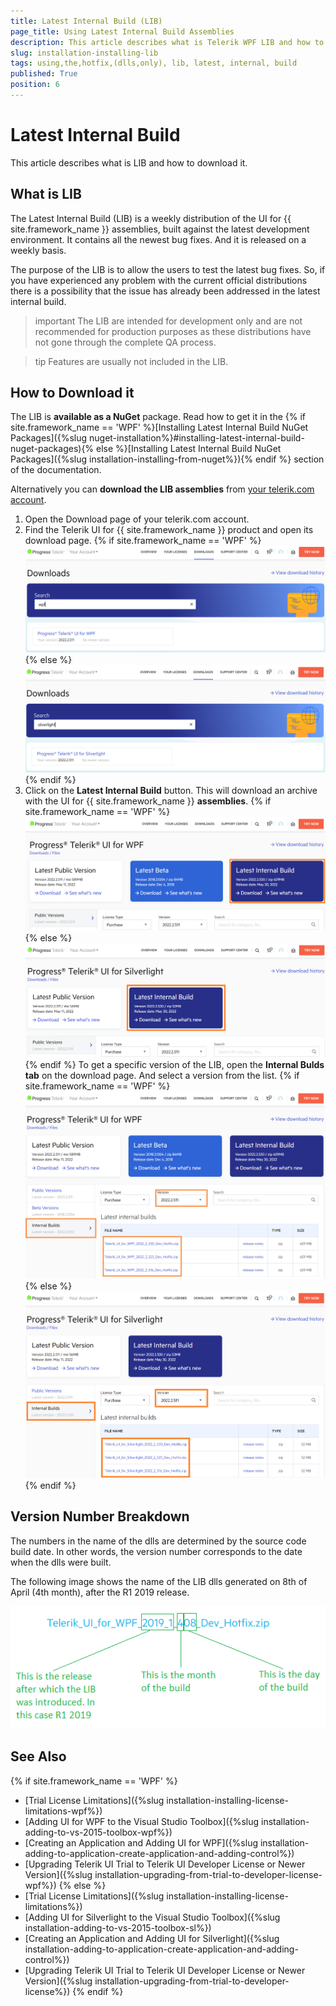 ```yaml
---
title: Latest Internal Build (LIB)
page_title: Using Latest Internal Build Assemblies
description: This article describes what is Telerik WPF LIB and how to download it to get the lastest bug fixes.
slug: installation-installing-lib
tags: using,the,hotfix,(dlls,only), lib, latest, internal, build
published: True
position: 6
---
```


# Latest Internal Build

This article describes what is LIB and how to download it.

## What is LIB

The Latest Internal Build (LIB) is a weekly distribution of the UI for {{ site.framework_name }} assemblies, built against the latest development environment. It contains all the newest bug fixes. And it is released on a weekly basis. 

The purpose of the LIB is to allow the users to test the latest bug fixes. So, if you have experienced any problem with the current official distributions there is a possibility that the issue has already been addressed in the latest internal build. 

>important The LIB are intended for development only and are not recommended for production purposes as these distributions have not gone through the complete QA process.

>tip Features are usually not included in the LIB.

## How to Download it

The LIB is __available as a NuGet__ package. Read how to get it in the {% if site.framework_name == 'WPF' %}[Installing Latest Internal Build NuGet Packages]({%slug nuget-installation%}#installing-latest-internal-build-nuget-packages){% else %}[Installing Latest Internal Build NuGet Packages]({%slug installation-installing-from-nuget%}){% endif %} section of the documentation.

Alternatively you can __download the LIB assemblies__ from [your telerik.com account](https://www.telerik.com/account/).

1. Open the Download page of your telerik.com account.
2. Find the Telerik UI for {{ site.framework_name }} product and open its download page.
{% if site.framework_name == 'WPF' %}
![{{ site.framework_name }} Progress Site Telerik UI for WPF Product Title](images/installation-installing-lib-0.png)
{% else %}
![Silverlight Progress Site Telerik UI for Silverlight Product Title](images/installation-installing-lib-sl-0.png)
{% endif %}
3. Click on the __Latest Internal Build__ button. This will download an archive with the UI for {{ site.framework_name }} __assemblies__.
{% if site.framework_name == 'WPF' %}
![{{ site.framework_name }} Progress Site Telerik UI for WPF Latest Internal Build Button](images/installation-installing-lib-1.png)
{% else %}
![Silverlight Progress Site Telerik UI for Silverlight Latest Internal Build Button](images/installation-installing-lib-sl-1.png)
{% endif %}
To get a specific version of the LIB, open the __Internal Bulds tab__ on the download page. And select a version from the list.
{% if site.framework_name == 'WPF' %}
![{{ site.framework_name }} Progress Site Telerik UI for WPF Internal Builds Tab](images/installation-installing-lib-2.png)
{% else %}
![Silverlight Progress Site Telerik UI for Silverlight Internal Builds Tab](images/installation-installing-lib-sl-2.png)
{% endif %}
## Version Number Breakdown

The numbers in the name of the dlls are determined by the source code build date. In other words, the version number corresponds to the date when the dlls were built.

The following image shows the name of the LIB dlls generated on 8th of April (4th month), after the R1 2019 release.

![{{ site.framework_name }} Internal Build Version Number Breakdown](images/installation-installing-lib-3.png)
 
## See Also  
{% if site.framework_name == 'WPF' %}       
 * [Trial License Limitations]({%slug installation-installing-license-limitations-wpf%})
 * [Adding UI for WPF to the Visual Studio Toolbox]({%slug installation-adding-to-vs-2015-toolbox-wpf%})
 * [Creating an Application and Adding UI for WPF]({%slug installation-adding-to-application-create-application-and-adding-control%})
 * [Upgrading Telerik UI Trial to Telerik UI Developer License or Newer Version]({%slug installation-upgrading-from-trial-to-developer-license-wpf%})
{% else %}
 * [Trial License Limitations]({%slug installation-installing-license-limitations%})
 * [Adding UI for Silverlight to the Visual Studio Toolbox]({%slug installation-adding-to-vs-2015-toolbox-sl%})
 * [Creating an Application and Adding UI for Silverlight]({%slug installation-adding-to-application-create-application-and-adding-control%})
 * [Upgrading Telerik UI Trial to Telerik UI Developer License or Newer Version]({%slug installation-upgrading-from-trial-to-developer-license%})
 {% endif %}